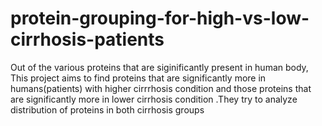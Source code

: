 # protein-grouping-for-high-vs-low-cirrhosis-patients
Out of the various proteins that are siginificantly present in human body, This project aims to find proteins that are significantly more in humans(patients) with higher cirrrhosis condition and those proteins that are significantly more in lower cirrhosis condition .They try to analyze distribution of proteins in both cirrhosis groups
